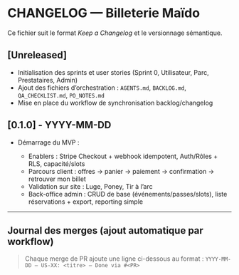 # CHANGELOG — Billeterie Maïdo

Ce fichier suit le format *Keep a Changelog* et le versionnage sémantique.

## \[Unreleased]

* Initialisation des sprints et user stories (Sprint 0, Utilisateur, Parc, Prestataires, Admin)
* Ajout des fichiers d’orchestration : `AGENTS.md`, `BACKLOG.md`, `QA_CHECKLIST.md`, `PO_NOTES.md`
* Mise en place du workflow de synchronisation backlog/changelog

## \[0.1.0] - YYYY-MM-DD

* Démarrage du MVP :

  * Enablers : Stripe Checkout + webhook idempotent, Auth/Rôles + RLS, capacité/slots
  * Parcours client : offres → panier → paiement → confirmation → retrouver mon billet
  * Validation sur site : Luge, Poney, Tir à l’arc
  * Back-office admin : CRUD de base (événements/passes/slots), liste réservations + export, reporting simple

---

## Journal des merges (ajout automatique par workflow)

> Chaque merge de PR ajoute une ligne ci-dessous au format :
> `YYYY-MM-DD — US-XX: <titre> — Done via #<PR>`
